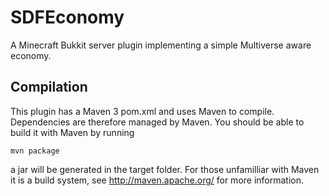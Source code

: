 SDFEconomy
======

A Minecraft Bukkit server plugin implementing a simple Multiverse aware
economy.

Compilation
-----------

This plugin has a Maven 3 pom.xml and uses Maven to compile. Dependencies are 
therefore managed by Maven. You should be able to build it with Maven by running

    mvn package

a jar will be generated in the target folder. For those unfamilliar with Maven
it is a build system, see http://maven.apache.org/ for more information.
